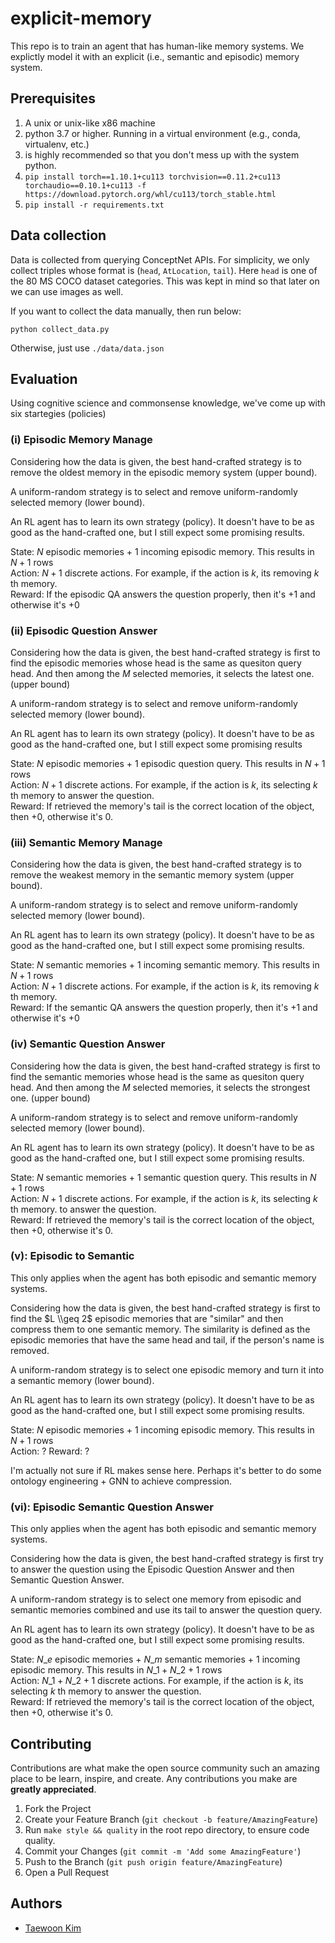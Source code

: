 # explicit-memory

This repo is to train an agent that has human-like memory systems. We explictly model it
with an explicit (i.e., semantic and episodic) memory system.

## Prerequisites

1. A unix or unix-like x86 machine
1. python 3.7 or higher. Running in a virtual environment (e.g., conda, virtualenv, etc.)
1. is highly recommended so that you don't mess up with the system python.
1. `pip install torch==1.10.1+cu113 torchvision==0.11.2+cu113 torchaudio==0.10.1+cu113 -f  https://download.pytorch.org/whl/cu113/torch_stable.html`
1. `pip install -r requirements.txt`

## Data collection

Data is collected from querying ConceptNet APIs. For simplicity, we only collect triples
whose format is (`head`, `AtLocation`, `tail`). Here `head` is one of the 80 MS COCO
dataset categories. This was kept in mind so that later on we can use images as well.

If you want to collect the data manually, then run below:

```
python collect_data.py
```

Otherwise, just use `./data/data.json`

## Evaluation

Using cognitive science and commonsense knowledge, we've come up with six startegies
(policies)

### (i) Episodic Memory Manage

Considering how the data is given, the best hand-crafted strategy is to remove the oldest
memory in the episodic memory system (upper bound).

A uniform-random strategy is to select and remove uniform-randomly selected memory (lower bound).

An RL agent has to learn its own strategy (policy). It doesn't have to be as good as the
hand-crafted one, but I still expect some promising results.

State: $N$ episodic memories + $1$ incoming episodic memory. This results in $N+1$ rows\
Action: $N+1$ discrete actions. For example, if the action is $k$, its removing $k$ th memory.\
Reward: If the episodic QA answers the question properly, then it's $+1$ and otherwise it's $+0$

### (ii) Episodic Question Answer

Considering how the data is given, the best hand-crafted strategy is first to find the
episodic memories whose head is the same as quesiton query head. And then among the $M$
selected memories, it selects the latest one. (upper bound)

A uniform-random strategy is to select and remove uniform-randomly selected memory (lower bound).

An RL agent has to learn its own strategy (policy). It doesn't have to be as good as the
hand-crafted one, but I still expect some promising results

State: $N$ episodic memories + $1$ episodic question query. This results in $N+1$ rows\
Action: $N+1$ discrete actions. For example, if the action is $k$, its selecting $k$ th
memory to answer the question.\
Reward: If retrieved the memory's tail is the correct location of the object, then $+0$,
otherwise it's $0$.

### (iii) Semantic Memory Manage

Considering how the data is given, the best hand-crafted strategy is to remove the weakest
memory in the semantic memory system (upper bound).

A uniform-random strategy is to select and remove uniform-randomly selected memory (lower bound).

An RL agent has to learn its own strategy (policy). It doesn't have to be as good as the
hand-crafted one, but I still expect some promising results.

State: $N$ semantic memories + $1$ incoming semantic memory. This results in $N+1$ rows\
Action: $N+1$ discrete actions. For example, if the action is $k$, its removing $k$ th memory.\
Reward: If the semantic QA answers the question properly, then it's $+1$ and otherwise it's $+0$

### (iv) Semantic Question Answer

Considering how the data is given, the best hand-crafted strategy is first to find the
semantic memories whose head is the same as quesiton query head. And then among the $M$
selected memories, it selects the strongest one. (upper bound)

A uniform-random strategy is to select and remove uniform-randomly selected memory (lower bound).

An RL agent has to learn its own strategy (policy). It doesn't have to be as good as the
hand-crafted one, but I still expect some promising results.

State: $N$ semantic memories + $1$ semantic question query. This results in $N+1$ rows\
Action: $N+1$ discrete actions. For example, if the action is $k$, its selecting $k$ th
memory. to answer the question.\
Reward: If retrieved the memory's tail is the correct location of the object, then $+0$,
otherwise it's $0$.

### (v): Episodic to Semantic

This only applies when the agent has both episodic and semantic memory systems.

Considering how the data is given, the best hand-crafted strategy is first to find the
$L \\geq 2$ episodic memories that are "similar" and then compress them to one semantic memory.
The similarity is defined as the episodic memories that have the same head and tail, if the
person's name is removed.

A uniform-random strategy is to select one episodic memory and turn it into a semantic
memory (lower bound).

An RL agent has to learn its own strategy (policy). It doesn't have to be as good as the
hand-crafted one, but I still expect some promising results.

State: $N$ episodic memories + $1$ incoming episodic memory. This results in $N+1$ rows\
Action: ?
Reward: ?

I'm actually not sure if RL makes sense here. Perhaps it's better to do some ontology
engineering + GNN to achieve compression.

### (vi): Episodic Semantic Question Answer

This only applies when the agent has both episodic and semantic memory systems.

Considering how the data is given, the best hand-crafted strategy is first try to answer
the question using the Episodic Question Answer and then Semantic Question Answer.

A uniform-random strategy is to select one memory from episodic and semantic memories
combined and use its tail to answer the question query.

An RL agent has to learn its own strategy (policy). It doesn't have to be as good as the
hand-crafted one, but I still expect some promising results.

State: $N\_{e}$ episodic memories + $N\_{m}$ semantic memories + $1$ incoming episodic memory.
This results in $N\_{1} + N\_{2} +1$ rows\
Action: $N\_{1} + N\_{2} +1$ discrete actions. For example, if the action is $k$, its
selecting $k$ th memory to answer the question.\
Reward: If retrieved the memory's tail is the correct location of the object, then $+0$,
otherwise it's $0$.

## Contributing

Contributions are what make the open source community such an amazing place to be learn, inspire, and create. Any contributions you make are **greatly appreciated**.

1. Fork the Project
1. Create your Feature Branch (`git checkout -b feature/AmazingFeature`)
1. Run `make style && quality` in the root repo directory, to ensure code quality.
1. Commit your Changes (`git commit -m 'Add some AmazingFeature'`)
1. Push to the Branch (`git push origin feature/AmazingFeature`)
1. Open a Pull Request

## Authors

- [Taewoon Kim](https://taewoonkim.com/)
